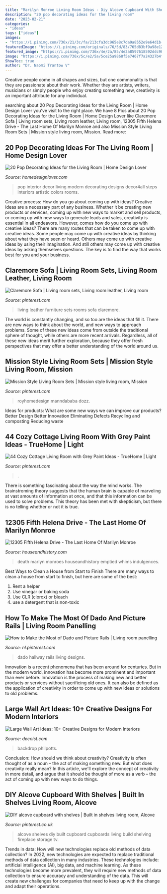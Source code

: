 ```yaml
---
title: "Marilyn Monroe Living Room Ideas - Diy Alcove Cupboard With Shelves"
description: "20 pop decorating ideas for the living room"
date: "2023-02-21"
categories:
- "ideas"
tags: ["ideas"]
images:
- "https://i.pinimg.com/736x/21/3c/fa/213cfa3dc965e8c7da9a8552e9e64d1b--wood-living-rooms-living-room-furniture-sets.jpg"
featuredImage: "https://i.pinimg.com/originals/76/5d/83/765d83bf9a98e12b341c2d916006d894.jpg"
featured_image: "https://i.pinimg.com/736x/4e/2a/85/4e2a8597618592ddc90893bb6931b44e.jpg"
image: "https://i.pinimg.com/736x/5c/e2/5a/5ce25a9868f5e7467f7a24327b4f91ba--leather-living-rooms-living-room-furniture.jpg"
ShowToc: true
author: "Dr. Naomi Trantow V"
---
```



Creative people come in all shapes and sizes, but one commonality is that they are passionate about their work. Whether they are artists, writers, musicians or simply people who enjoy creating something new, creativity is an important attribute for any individual.

	

		
searching about 20 Pop Decorating Ideas for the Living Room | Home Design Lover you've visit to the right place. We have 8 Pics about 20 Pop Decorating Ideas for the Living Room | Home Design Lover like Claremore Sofa | Living room sets, Living room leather, Living room, 12305 Fifth Helena Drive - The Last Home Of Marilyn Monroe and also Mission Style Living Room Sets | Mission style living room, Mission. Read more:
		
    
## 20 Pop Decorating Ideas For The Living Room | Home Design Lover

<img loading=lazy src="https://homedesignlover.com/wp-content/uploads/2014/10/9-Modern-Interiors.jpg" onerror="this.onerror=null;this.src='https://tse1.mm.bing.net/th?id=OIP.vf7QO7-9NrXsmodZ2UXWegHaHh&amp;pid=15.1';" alt="20 Pop Decorating Ideas for the Living Room | Home Design Lover">

_Source: homedesignlover.com_

>pop interior decor living modern decorating designs decor4all steps interiors artistic colors rooms. 

	

Creative process: How do you go about coming up with ideas?
Creative ideas are a necessary part of any business. Whether it be creating new products or services, coming up with new ways to market and sell products, or coming up with new ways to generate leads and sales, creativity is essential in all endeavors. However, comes how do you come up with creative ideas? There are many routes that can be taken to come up with creative ideas. Some people may come up with creative ideas by thinking about what they have seen or heard. Others may come up with creative ideas by using their imagination. And still others may come up with creative ideas by asking themselves questions. The key is to find the way that works best for you and your business.

    
## Claremore Sofa | Living Room Sets, Living Room Leather, Living Room

<img loading=lazy src="https://i.pinimg.com/736x/5c/e2/5a/5ce25a9868f5e7467f7a24327b4f91ba--leather-living-rooms-living-room-furniture.jpg" onerror="this.onerror=null;this.src='https://tse1.mm.bing.net/th?id=OIP.wF-Pmb9cI-gCGQjFbZuo2gHaHa&amp;pid=15.1';" alt="Claremore Sofa | Living room sets, Living room leather, Living room">

_Source: pinterest.com_

>living leather furniture sets rooms sofa claremore. 

	

The world is constantly changing, and so too are the ideas that fill it. There are new ways to think about the world, and new ways to approach problems. Some of these new ideas come from outside the traditional sphere of thought, while others are more recent arrivals. Regardless, all of these new ideas merit further exploration, because they offer fresh perspectives that may offer a better understanding of the world around us.

    
## Mission Style Living Room Sets | Mission Style Living Room, Mission

<img loading=lazy src="https://i.pinimg.com/736x/21/3c/fa/213cfa3dc965e8c7da9a8552e9e64d1b--wood-living-rooms-living-room-furniture-sets.jpg" onerror="this.onerror=null;this.src='https://tse3.mm.bing.net/th?id=OIP.TBPL-33_YTWCMKT7P_nGfAHaFi&amp;pid=15.1';" alt="Mission Style Living Room Sets | Mission style living room, Mission">

_Source: pinterest.com_

>royhomedesign manndababa dozz. 

	

Ideas for products: What are some new ways we can improve our products?
Better Design
Better Innovation
Eliminating Defects
Recycling and composting
Reducing waste

    
## 44 Cozy Cottage Living Room With Grey Paint Ideas - TrueHome | Light

<img loading=lazy src="https://i.pinimg.com/originals/23/09/30/23093025e0bcec8aa96793b54c1010b0.jpg" onerror="this.onerror=null;this.src='https://tse4.mm.bing.net/th?id=OIP.988n9EugGIZXqMadCd4_0AHaKY&amp;pid=15.1';" alt="44 Cozy Cottage Living Room with Grey Paint Ideas - TrueHome | Light">

_Source: pinterest.com_

>. 

	

There is something fascinating about the way the mind works. The brainstroming theory suggests that the human brain is capable of marveling at vast amounts of information at once, and that this information can be used to solve problems. This theory has been met with skepticism, but there is no telling whether or not it is true.

    
## 12305 Fifth Helena Drive - The Last Home Of Marilyn Monroe

<img loading=lazy src="https://houseandhistory.com/wp-content/uploads/2019/11/Marilyn-Monroe-House-After-Being-Emptied-767x665.jpg" onerror="this.onerror=null;this.src='https://tse3.mm.bing.net/th?id=OIP.OMAcpLDBhceu4psHndpkBAHaGa&amp;pid=15.1';" alt="12305 Fifth Helena Drive - The Last Home Of Marilyn Monroe">

_Source: houseandhistory.com_

>death marlyn monroes houseandhistory emptied whims indulgences. 

	

Best Ways to Clean a House from Start to Finish
There are many ways to clean a house from start to finish, but here are some of the best: 
1. Rent a helper 
2. Use vinegar or baking soda 
3. Use CLR (clorox) or bleach 
4. use a detergent that is non-toxic 

    
## How To Make The Most Of Dado And Picture Rails | Living Room Panelling

<img loading=lazy src="https://i.pinimg.com/736x/4e/2a/85/4e2a8597618592ddc90893bb6931b44e.jpg" onerror="this.onerror=null;this.src='https://tse3.mm.bing.net/th?id=OIP.GHifm7fNhUEnBYaWzT9NOAHaLH&amp;pid=15.1';" alt="How to Make the Most of Dado and Picture Rails | Living room panelling">

_Source: nl.pinterest.com_

>dado hallway rails living designs. 

	

Innovation is a recent phenomena that has been around for centuries. But in the modern world, innovation has become more prominent and important than ever before. Innovation is the process of making new and better products or services without sacrificing old ones. It can also be defined as the application of creativity in order to come up with new ideas or solutions to old problems.

    
## Large Wall Art Ideas: 10+ Creative Designs For Modern Interiors

<img loading=lazy src="https://cdn.decoist.com/wp-content/uploads/2013/11/Single-large-canvas-to-fill-up-the-backdrop.jpg" onerror="this.onerror=null;this.src='https://tse3.mm.bing.net/th?id=OIP.ksVJtB8D8BINcG1We8cc-QHaIs&amp;pid=15.1';" alt="Large Wall Art Ideas: 10+ Creative Designs for Modern Interiors">

_Source: decoist.com_

>backdrop philpotts. 

	

Conclusion: How should we think about creativity?
Creativity is often thought of as a noun – the act of making something new. But what does creativity really mean? In this article, we'll explore the concept of creativity in more detail, and argue that it should be thought of more as a verb – the act of coming up with new ways to do things.

    
## DIY Alcove Cupboard With Shelves | Built In Shelves Living Room, Alcove

<img loading=lazy src="https://i.pinimg.com/originals/76/5d/83/765d83bf9a98e12b341c2d916006d894.jpg" onerror="this.onerror=null;this.src='https://tse1.mm.bing.net/th?id=OIP.7DECO2ed9BXyq0FZWPT1kwHaJ4&amp;pid=15.1';" alt="DIY alcove cupboard with shelves | Built in shelves living room, Alcove">

_Source: pinterest.co.uk_

>alcove shelves diy built cupboard cupboards living build shelving fireplace storage tv. 

	

Trends in data: How will new technologies replace old methods of data collection?
In 2022, new technologies are expected to replace traditional methods of data collection in many industries. These technologies include: artificial intelligence (AI), big data, and machine learning. As these technologies become more prevalent, they will require new methods of data collection to ensure accuracy and understanding of the data. This will create new challenges for companies that need to keep up with the change and adapt their operations.

